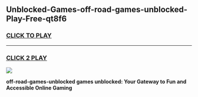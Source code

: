 
## Unblocked-Games-off-road-games-unblocked-Play-Free-qt8f6
<h3>
<a href="https://premium76.site?title=off-road-games-unblocked&ref=19M">CLICK TO PLAY</a></h3>
<hr>

<h3>
<a href="https://premium76.site?title=off-road-games-unblocked&ref=19M">CLICK 2 PLAY</a>
  
</h3>

<a href="https://premium76.site?title=off-road-games-unblocked&ref=19M"><img src="https://clearcache.store/games.png"></a>


**off-road-games-unblocked games unblocked: Your Gateway to Fun and Accessible Online Gaming**
